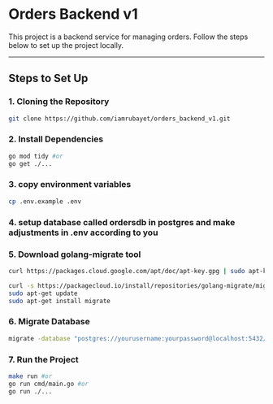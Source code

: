 # Orders Backend v1

This project is a backend service for managing orders. Follow the steps below to set up the project locally.

---

## Steps to Set Up

### 1. Cloning the Repository
```bash
git clone https://github.com/iamrubayet/orders_backend_v1.git
```

### 2. Install Dependencies
```bash
go mod tidy #or 
go get ./...
```

### 3. copy environment variables
```bash
cp .env.example .env
```
### 4. setup database called ordersdb in postgres and make adjustments in .env according to you

### 5. Download golang-migrate tool
```bash
curl https://packages.cloud.google.com/apt/doc/apt-key.gpg | sudo apt-key --keyring /usr/share/keyrings/cloud.google.gpg add 

curl -s https://packagecloud.io/install/repositories/golang-migrate/migrate/script.deb.sh | sudo bash    
sudo apt-get update   
sudo apt-get install migrate
```

### 6. Migrate Database
```bash
migrate -database "postgres://yourusername:yourpassword@localhost:5432/yourdbname?sslmode=disable" -path migrations up
```

### 7. Run the Project
```bash
make run #or
go run cmd/main.go #or
go run ./...
```
